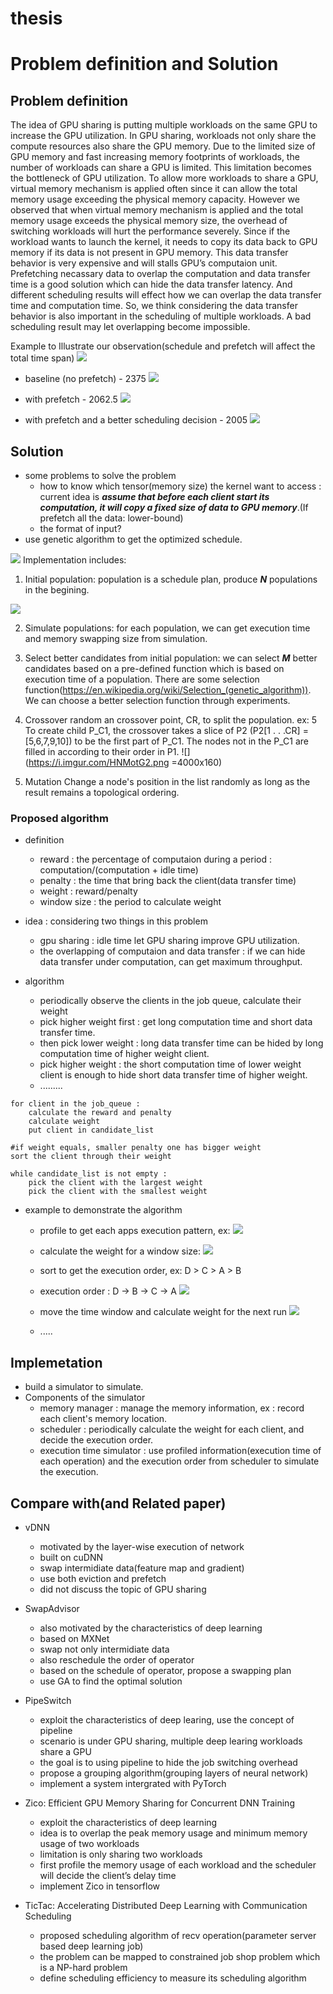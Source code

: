 # thesis
# Problem definition and Solution

## Problem definition
The idea of GPU sharing is putting multiple workloads on the same GPU to increase the GPU utilization. In GPU sharing, workloads not only share the compute resources also share the GPU memory. Due to the limited size of GPU memory and fast increasing memory footprints of workloads, the number of workloads can share a GPU is limited. This limitation becomes the bottleneck of GPU utilization. To allow more workloads to share a GPU, virtual memory mechanism is applied often since it can allow the total memory usage exceeding the physical memory capacity. However we observed that when virtual memory mechanism is applied and the total memory usage exceeds the physical memory size, the overhead of switching workloads will hurt the performance severely. Since if the workload wants to launch the kernel, it needs to copy its data back to GPU memory if its data is not present in GPU memory. This data transfer behavior is very expensive and will stalls GPU’s computaion unit. Prefetching necassary data to overlap the computation and data transfer time is a good solution which can hide the data transfer latency. And different scheduling results will effect how we can overlap the data transfer time and computation time. So, we think considering the data transfer behavior is also important in the scheduling of multiple workloads. A bad scheduling result may let overlapping become impossible.  

Example to Illustrate our observation(schedule and prefetch will affect the total time span)
![](https://i.imgur.com/CaQz4Oo.png)

* baseline (no prefetch) - 2375
![](https://i.imgur.com/5jQdloc.png)


* with prefetch - 2062.5
![](https://i.imgur.com/lAhzZcd.png)

* with prefetch and a better scheduling decision - 2005
![](https://i.imgur.com/huEZ84L.png)



## Solution
* some problems to solve the problem
    * how to know which tensor(memory size) the kernel want to access : current idea is ***assume that before each client start its computation, it will copy a fixed size of data to GPU memory***.(If prefetch all the data: lower-bound)
    * the format of input?    
* use genetic algorithm to get the optimized schedule.



![](https://i.imgur.com/jIcVjW6.png)
Implementation includes:
1. Initial population: population is a schedule plan, produce ***N*** populations in the begining.

![](https://i.imgur.com/cDkQ6y0.png)


2. Simulate populations: for each population, we can get execution time and memory swapping size from simulation. 
3. Select better candidates from initial population: we can select ***M*** better candidates based on a pre-defined function which is based on execution time of a population. There are some selection function(https://en.wikipedia.org/wiki/Selection_(genetic_algorithm)). We can choose a better selection function through experiments.
4. Crossover
random an crossover point, CR, to split the population. ex: 5
To create child P_C1, the crossover takes a
slice of P2 (P2[1 . . .CR] = [5,6,7,9,10]) to be the first part
of P_C1. The nodes not in the P_C1 are filled in according
to their order in P1.
![](https://i.imgur.com/HNMotG2.png =4000x160)



5. Mutation
Change a node's position in the list randomly as long as the result remains a topological ordering.


### Proposed algorithm
* definition
    * reward : the percentage of computaion during a period : computation/(computation + idle time)
    * penalty : the time that bring back the client(data transfer time)
    * weight : reward/penalty
    * window size : the period to calculate weight

* idea : considering two things in this problem
    * gpu sharing : idle time let GPU sharing improve GPU utilization.
    * the overlapping of computaion and data transfer : if we can hide data transfer under computation, can get maximum throughput.
* algorithm
    * periodically observe the clients in the job queue, calculate their weight
    * pick higher weight first : get long computation time and short data transfer time.
    * then pick lower weight : long data transfer time can be hided by long computation time of higher weight client.
    * pick higher weight : the short computation time of lower weight client is enough to hide short data transfer time of higher weight.
    * .........
 ```
 for client in the job_queue :
     calculate the reward and penalty
     calculate weight
     put client in candidate_list

 #if weight equals, smaller penalty one has bigger weight
 sort the client through their weight 
 
 while candidate_list is not empty :
     pick the client with the largest weight 
     pick the client with the smallest weight
 
 ```
* example to demonstrate the algorithm
    * profile to get each apps execution pattern, ex:
    ![](https://i.imgur.com/DGdkj5m.png)
    * calculate the weight for a window size:
    ![](https://i.imgur.com/oaKttPT.png)
    * sort to get the execution order, ex: D > C > A > B
    * execution order : D -> B -> C -> A
    ![](https://i.imgur.com/DYt6vIK.png)
    * move the time window and calculate weight for the next run
    ![](https://i.imgur.com/t6FxAiU.png)

    * .....






 


## Implemetation
* build a simulator to simulate.
* Components of the simulator
    * memory manager : manage the memory information, ex : record each client's memory location.
    * scheduler : periodically calculate the weight for each client, and decide the execution order.
    * execution time simulator : use profiled information(execution time of each operation) and the execution order from scheduler to simulate the execution.
## Compare with(and Related paper)
* vDNN
    * motivated by the layer-wise execution of network
    * built on cuDNN
    * swap intermidiate data(feature map and gradient)
    * use both eviction and prefetch
    * did not discuss the topic of GPU sharing
* SwapAdvisor 
    * also motivated by the characteristics of deep learning
    * based on MXNet
    * swap not only intermidiate data
    * also reschedule the order of operator
    * based on the schedule of operator, propose a swapping plan
    * use GA to find the optimal solution

* PipeSwitch
    * exploit the characteristics of deep learing, use the concept of pipeline
    * scenario is under GPU sharing, multiple deep learing workloads share a GPU
    * the goal is to using pipeline to hide the job switching overhead
    * propose a grouping algorithm(grouping layers of neural network)
    * implement a system intergrated with PyTorch
* Zico: Efficient GPU Memory Sharing for Concurrent DNN Training
    * exploit the characteristics of deep learning
    * idea is to overlap the peak memory usage and minimum memory usage of two workloads
    * limitation is only sharing two workloads
    * first profile the memory usage of each workload and the scheduler will decide the client’s delay time
    * implement Zico in tensorflow
* TicTac: Accelerating Distributed Deep Learning with Communication Scheduling
    * proposed scheduling algorithm of recv operation(parameter server based deep learning job)
    * the problem can be mapped to constrained job shop problem which is a NP-hard problem
    * define scheduling efficiency to measure its scheduling algorithm

